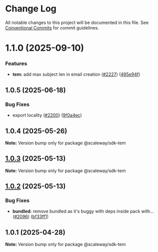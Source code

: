 # Change Log

All notable changes to this project will be documented in this file.
See [Conventional Commits](https://conventionalcommits.org) for commit guidelines.

# 1.1.0 (2025-09-10)

### Features

- **tem:** add max subject len in email creation ([#2227](https://github.com/scaleway/scaleway-sdk-js/issues/2227)) ([495e94f](https://github.com/scaleway/scaleway-sdk-js/commit/495e94f6041ca0e7acf197e16eb4e8ede0dc733b))

## 1.0.5 (2025-06-18)

### Bug Fixes

- export locality ([#2200](https://github.com/scaleway/scaleway-sdk-js/issues/2200)) ([9f0a4ec](https://github.com/scaleway/scaleway-sdk-js/commit/9f0a4ec19e377cd90c5829604467c09a2088a38c))

## 1.0.4 (2025-05-26)

**Note:** Version bump only for package @scaleway/sdk-tem

## [1.0.3](https://github.com/scaleway/scaleway-sdk-js/compare/@scaleway/sdk-tem@1.0.2...@scaleway/sdk-tem@1.0.3) (2025-05-13)

**Note:** Version bump only for package @scaleway/sdk-tem

## [1.0.2](https://github.com/scaleway/scaleway-sdk-js/compare/@scaleway/sdk-tem@1.0.1...@scaleway/sdk-tem@1.0.2) (2025-05-13)

### Bug Fixes

- **bundled:** remove bundled as it's buggy with deps inside pack with… ([#2096](https://github.com/scaleway/scaleway-sdk-js/issues/2096)) ([bf33ff1](https://github.com/scaleway/scaleway-sdk-js/commit/bf33ff1f9cdd951add94817dac27239c86ef5437))

## 1.0.1 (2025-04-28)

**Note:** Version bump only for package @scaleway/sdk-tem
